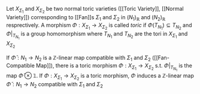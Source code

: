 Let $X_{\Sigma_1}$ and $X_{\Sigma_2}$ be two normal toric varieties ([[Toric Variety]], [[Normal Variety]]) corresponding to [[Fan]]s $\Sigma_1$ and $\Sigma_2$ in $(N_1)_{\mathbb{R}}$  and $(N_2)_{\mathbb{R}}$ resprectively.
A morphism $\Phi:X_{\Sigma_1} \rightarrow X_{\Sigma_2}$ is called *toric* if $\Phi(T_{N_1})\subseteq T_{N_2}$ and $\Phi|_{T_{N_1}}$ is a group homomorphism where $T_{N_1}$ and $T_{N_2}$ are the tori in $X_{\Sigma_1}$ and $X_{\Sigma_2}$ 

If $\bar{\Phi}:N_1\rightarrow N_2$ is a $\mathbb{Z}$-linear map compatible with $\Sigma_1$ and $\Sigma_2$ ([[Fan-Compatible Map]]), there is a toric morphism $\Phi:X_{\Sigma_1} \rightarrow X_{\Sigma_2}$ s.t. $\Phi|_{T_{N_1}}$ is the map $\bar{\Phi} \otimes \mathbb{1}$.
If $\Phi:X_{\Sigma_1} \rightarrow X_{\Sigma_2}$ is a toric morphism, $\Phi$ induces a $\mathbb{Z}$-linear map $\bar{\Phi} : N_1 \rightarrow N_2$ compatible with $\Sigma_1$ and $\Sigma_2$ 